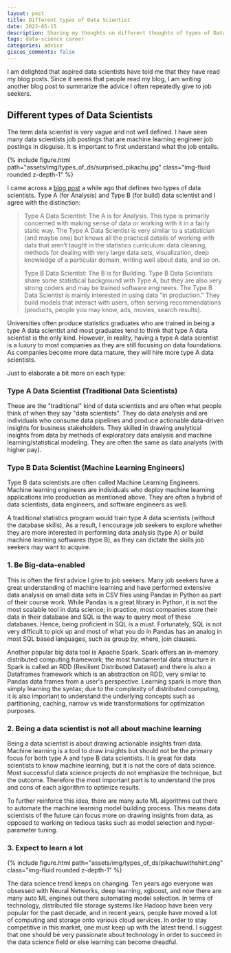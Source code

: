 ```yaml
---
layout: post
title: Different types of Data Scientist
date: 2023-05-15
description: Sharing my thoughts on different thoughts of types of Data Scientists
tags: data-science career
categories: advice
giscus_comments: false
---
```


I am delighted that aspired data scientists have told me that they have read my blog posts. Since it seems that people read my blog, I am writing another blog post to summarize the advice I often repeatedly give to job seekers.

## Different types of Data Scientists
The term data scientist is very vague and not well defined. I have seen many data scientists job postings that are machine learning engineer job postings in disguise. It is important to first understand what the job entails.

<div class="row mt-3">
    <div class="col-sm mt-3 mt-md-0">
        {% include figure.html path="assets/img/types_of_ds/surprised_pikachu.jpg" class="img-fluid rounded z-depth-1" %}
    </div>
</div>


I came across a [blog post](https://towardsdatascience.com/ode-to-the-type-a-data-scientist-78d11456019) a while ago that defines two types of data scientists. Type A (for Analysis) and Type B (for build) data scientist and I agree with the distinction:

> Type A Data Scientist: The A is for Analysis. This type is primarily concerned with making sense of data or working with it in a fairly static way. The Type A Data Scientist is very similar to a statistician (and maybe one) but knows all the practical details of working with data that aren’t taught in the statistics curriculum: data cleaning, methods for dealing with very large data sets, visualization, deep knowledge of a particular domain, writing well about data, and so on.
> 
> Type B Data Scientist: The B is for Building. Type B Data Scientists share some statistical background with Type A, but they are also very strong coders and may be trained software engineers. The Type B Data Scientist is mainly interested in using data “in production.” They build models that interact with users, often serving recommendations (products, people you may know, ads, movies, search results).

Universities often produce statistics graduates who are trained in being a type A data scientist and most graduates tend to think that type A data scientist is the only kind. However, in reality, having a type A data scientist is a luxury to most companies as they are still focusing on data foundations. As companies become more data mature, they will hire more type A data scientists.

Just to elaborate a bit more on each type:

### Type A Data Scientist (Traditional Data Scientists)
These are the "traditional" kind of data scientists and are often what people think of when they say "data scientists". They do data analysis and are individuals who consume data pipelines and produce actionable data-driven insights for business stakeholders. They skilled in drawing analytical insights from data by methods of exploratory data analysis and machine learning/statistical modeling. They are often the same as data analysts (with higher pay).

### Type B Data Scientist (Machine Learning Engineers)
Type B data scientists are often called Machine Learning Engineers. Machine learning engineers are individuals who deploy machine learning applications into production as mentioned above. They are often a hybrid of data scientists, data engineers, and software engineers as well.  

A traditional statistics program would train type A data scientists (without the database skills), As a result, I encourage job seekers to explore whether they are more interested in performing data analysis (type A) or build machine learning softwares (type B), as they can dictate the skills job seekers may want to acquire.

### 1. Be Big-data-enabled
This is often the first advice I give to job seekers. Many job seekers have a great understanding of machine learning and have performed extensive data analysis on small data sets in CSV files using Pandas in Python as part of their course work. While Pandas is a great library in Python, it is not the most scalable tool in data science; in practice, most companies store their data in their database and SQL is the way to query most of these databases. Hence, being proficient in SQL is a must. Fortunately, SQL is not very difficult to pick up and most of what you do in Pandas has an analog in most SQL based languages, such as group by, where, join clauses.

Another popular big data tool is Apache Spark. Spark offers an in-memory distributed computing framework; the most fundamental data structure in Spark is called an RDD (Resilient Distributed Dataset) and there is also a Dataframes framework which is an abstraction on RDD, very similar to Pandas data frames from a user's perspective. Learning spark is more than simply learning the syntax; due to the complexity of distributed computing, it is also important to understand the underlying concepts such as partitioning, caching, narrow vs wide transformations for optimization purposes.

### 2. Being a data scientist is not all about machine learning
Being a data scientist is about drawing actionable insights from data. Machine learning is a tool to draw insights but should not be the primary focus for both type A and type B data scientists. It is great for data scientists to know machine learning, but it is not the core of data science. Most successful data science projects do not emphasize the technique, but the outcome. Therefore the most important part is to understand the pros and cons of each algorithm to optimize results. 

To further reinforce this idea, there are many auto ML algorithms out there to automate the machine learning model building process. This means data scientists of the future can focus more on drawing insights from data, as opposed to working on tedious tasks such as model selection and hyper-parameter tuning.

### 3. Expect to learn a lot
<div class="row mt-3">
    <div class="col-sm mt-3 mt-md-0">
        {% include figure.html path="assets/img/types_of_ds/pikachuwithshirt.png" class="img-fluid rounded z-depth-1" %}
    </div>
</div>

The data science trend keeps on changing. Ten years ago everyone was obsessed with Neural Networks, deep learning, xgboost, and now there are many auto ML engines out there automating model selection. In terms of technology, distributed file storage systems like Hadoop have been very popular for the past decade, and in recent years, people have moved a lot of computing and storage onto various cloud services. In order to stay competitive in this market, one must keep up with the latest trend. I suggest that one should be very passionate about technology in order to succeed in the data science field or else learning can become dreadful. 